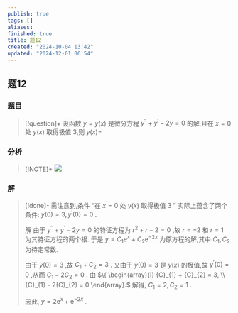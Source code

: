 ```yaml
---
publish: true
tags: []
aliases: 
finished: true
title: 题12
created: "2024-10-04 13:42"
updated: "2024-12-01 06:54"
---
```

## 题12
### 题目
> [!question]+
> 设函数 $y = y( x)$ 是微分方程 ${y}^{\prime \prime } + {y}^{\prime } - {2y} = 0$ 的解,且在 $x = 0$ 处 $y( x)$ 取得极值 3,则 $y( x) =$
### 分析
> [!NOTE]+
> ![](https://img.hwenyi.live/202411251020219.webp)
### 解
> [!done]-
> 需注意到,条件 “在 $x = 0$ 处 $y( x)$ 取得极值 3 ” 实际上蕴含了两个条件: $y( 0) = 3,{y}^{\prime }( 0) = 0$ .
> 
> 解 由于 ${y}^{\prime \prime } + {y}^{\prime } - {2y} = 0$ 的特征方程为 ${r}^{2} + r - 2 = 0$ ,故 $r = - 2$ 和 $r = 1$ 为其特征方程的两个根. 于是 $y = {C}_{1}{\mathrm{e}}^{x} + {C}_{2}{\mathrm{e}}^{-{2x}}$ 为原方程的解,其中 ${C}_{1},{C}_{2}$ 为待定常数.
> 
> 由于 $y( 0) = 3$ ,故 ${C}_{1} + {C}_{2} = 3$ . 又由于 $y( 0) = 3$ 是 $y( x)$ 的极值,故 ${y}^{\prime }( 0) = 0$ ,从而 ${C}_{1} - 2{C}_{2} = 0$ . 由 $\{ \begin{array}{l} {C}_{1} + {C}_{2} = 3, \\ {C}_{1} - 2{C}_{2} = 0 \end{array}.$ 解得, ${C}_{1} = 2,{C}_{2} = 1$ .
> 
> 因此, $y = 2{\mathrm{e}}^{x} + {\mathrm{e}}^{-{2x}}$ .
